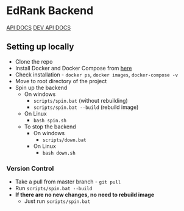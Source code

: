 # EdRank Backend


[API DOCS](https://github.com/edrank/edrank_backend/blob/master/docs/API_DOCS.md)
[DEV API DOCS](https://github.com/edrank/edrank_backend/blob/master/docs/DEV_API_DOCS.md)

## Setting up locally

- Clone the repo
- Install Docker and Docker Compose from [here](https://docs.docker.com/compose/install/)
- Check installation - `docker ps`, `docker images`, `docker-compose -v`
- Move to root directory of the project
- Spin up the backend
    - On windows
        - `scripts/spin.bat` (without rebuilding)
        - `scripts/spin.bat --build` (rebuild image)
    - On Linux
        - `bash spin.sh`
    - To stop the backend
        - On windows
            - `scripts/down.bat`
        - On Linux
            - `bash down.sh`

### Version Control 
- Take a pull from master branch - `git pull`
- Run `scripts/spin.bat --build`
- **If there are no new changes, no need to rebuild image** 
    - Just run `scripts/spin.bat`
